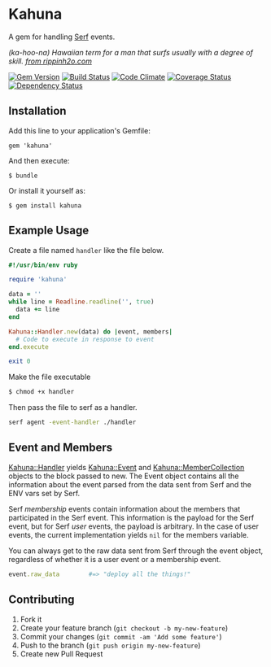 # Kahuna

A gem for handling [Serf](serfdom.io) events.

_(ka-hoo-na) Hawaiian term for a man that surfs usually with a degree of skill.
[from rippinh2o.com](http://rippinh2o.com/dropzone/surflingo.shtml#k)_

[![Gem Version](https://badge.fury.io/rb/kahuna.png)](http://badge.fury.io/rb/kahuna) [![Build Status](https://travis-ci.org/Toady00/kahuna.png)](https://travis-ci.org/Toady00/kahuna) [![Code Climate](https://codeclimate.com/github/Toady00/kahuna.png)](https://codeclimate.com/github/Toady00/kahuna) [![Coverage Status](https://coveralls.io/repos/Toady00/kahuna/badge.png)](https://coveralls.io/r/Toady00/kahuna) [![Dependency Status](https://gemnasium.com/Toady00/kahuna.png)](https://gemnasium.com/Toady00/kahuna)

## Installation

Add this line to your application's Gemfile:

    gem 'kahuna'

And then execute:

    $ bundle

Or install it yourself as:

    $ gem install kahuna

## Example Usage

Create a file named ```handler``` like the file below.

```ruby
#!/usr/bin/env ruby

require 'kahuna'

data = ''
while line = Readline.readline('', true)
  data += line
end

Kahuna::Handler.new(data) do |event, members|
  # Code to execute in response to event
end.execute

exit 0
```

Make the file executable

```bash
$ chmod +x handler
```

Then pass the file to serf as a handler.

```bash
serf agent -event-handler ./handler
```

## Event and Members

[Kahuna::Handler](lib/kahuna/handler.rb) yields [Kahuna::Event](lib/kahuna/event.rb) and [Kahuna::MemberCollection](lib/kahuna/member_collection.rb) objects to the block passed to new. The Event object contains all the information about the event parsed from the data sent from Serf and the ENV vars set by Serf.

Serf _membership_ events contain information about the members that participated in the Serf event. This information is the payload for the Serf event, but for Serf _user_ events, the payload is arbitrary. In the case of user events, the current implementation yields ```nil``` for the members variable.

You can always get to the raw data sent from Serf through the event object, regardless of whether it is a user event or a membership event.

```ruby
event.raw_data        #=> "deploy all the things!"
```

## Contributing

1. Fork it
2. Create your feature branch (`git checkout -b my-new-feature`)
3. Commit your changes (`git commit -am 'Add some feature'`)
4. Push to the branch (`git push origin my-new-feature`)
5. Create new Pull Request

